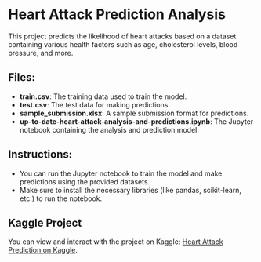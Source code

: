 # Heart Attack Prediction Analysis

This project predicts the likelihood of heart attacks based on a dataset containing various health factors such as age, cholesterol levels, blood pressure, and more.

## Files:
- **train.csv**: The training data used to train the model.
- **test.csv**: The test data for making predictions.
- **sample_submission.xlsx**: A sample submission format for predictions.
- **up-to-date-heart-attack-analysis-and-predictions.ipynb**: The Jupyter notebook containing the analysis and prediction model.

## Instructions:
- You can run the Jupyter notebook to train the model and make predictions using the provided datasets.
- Make sure to install the necessary libraries (like pandas, scikit-learn, etc.) to run the notebook.

## Kaggle Project
You can view and interact with the project on Kaggle: [Heart Attack Prediction on Kaggle]([https://www.kaggle.com/your-username/heart-attack-prediction](https://www.kaggle.com/code/kumaritannu20/up-to-date-heart-attack-analysis-and-predictions)).
